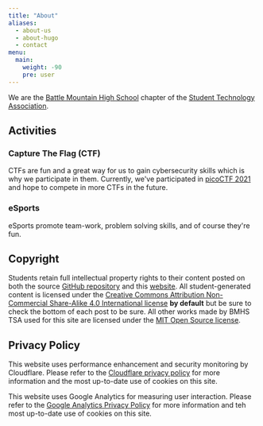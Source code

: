 ```yaml
---
title: "About"
aliases:
  - about-us
  - about-hugo
  - contact
menu:
  main: 
    weight: -90
    pre: user
---
```


We are the [Battle Mountain High School](https://www.eagleschools.net/schools/battle-mountain-high-school) chapter of the [Student Technology Association](https://tsaweb.org).

## Activities

### Capture The Flag (CTF)
CTFs are fun and a great way for us to gain cybersecurity skills which is why we 
participate in them. Currently, we've participated in [picoCTF 2021](https://picoctf.org/competitions/2021-spring.html)
and hope to compete in more CTFs in the future.

### eSports
eSports promote team-work, problem solving skills, and of course they're fun.

## Copyright
Students retain full intellectual property rights to their content posted on both the
source [GitHub repository](https://github.com/bmhs-tsa/bmhs-tsa.github.io) and this
[website](https://bmhstsa.com). All student-generated content is licensed under the
[Creative Commons Attribution Non-Commercial Share-Alike 4.0 International license](https://creativecommons.org/licenses/by-nc-sa/4.0/)
**by default** but be sure to check the bottom of each post to be sure. All other
works made by BMHS TSA used for this site are licensed under the [MIT Open Source license](https://opensource.org/licenses/MIT).

## Privacy Policy
This website uses performance enhancement and security monitoring by Cloudflare.
Please refer to the [Cloudflare privacy policy](https://www.cloudflare.com/cookie-policy/)
for more information and the most up-to-date use of cookies on this site.

This website uses Google Analytics for measuring user interaction. Please refer
to the [Google Analytics Privacy Policy](https://policies.google.com/privacy)
for more information and teh most up-to-date use of cookies on this site.
